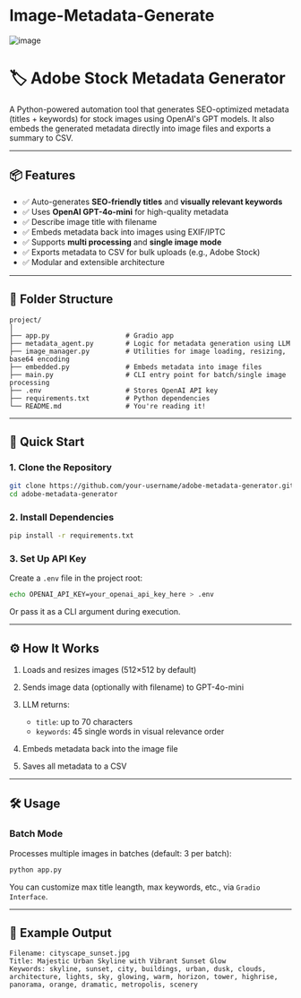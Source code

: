 # Image-Metadata-Generate
![image](https://github.com/user-attachments/assets/60e79742-ce71-4f20-a9c6-8c8fe2e16dd9)

# 🏷️ Adobe Stock Metadata Generator

A Python-powered automation tool that generates SEO-optimized metadata (titles + keywords) for stock images using OpenAI's GPT models. It also embeds the generated metadata directly into image files and exports a summary to CSV.

---

## 📦 Features

* ✅ Auto-generates **SEO-friendly titles** and **visually relevant keywords**
* ✅ Uses **OpenAI GPT-4o-mini** for high-quality metadata
* ✅ Describe image title with filename
* ✅ Embeds metadata back into images using EXIF/IPTC
* ✅ Supports **multi processing** and **single image mode**
* ✅ Exports metadata to CSV for bulk uploads (e.g., Adobe Stock)
* ✅ Modular and extensible architecture

---

## 📁 Folder Structure

```
project/
│
├── app.py                   # Gradio app
├── metadata_agent.py        # Logic for metadata generation using LLM
├── image_manager.py         # Utilities for image loading, resizing, base64 encoding
├── embedded.py              # Embeds metadata into image files
├── main.py                  # CLI entry point for batch/single image processing
├── .env                     # Stores OpenAI API key
├── requirements.txt         # Python dependencies
└── README.md                # You're reading it!
```

---

## 🚀 Quick Start

### 1. Clone the Repository

```bash
git clone https://github.com/your-username/adobe-metadata-generator.git
cd adobe-metadata-generator
```

### 2. Install Dependencies

```bash
pip install -r requirements.txt
```

### 3. Set Up API Key

Create a `.env` file in the project root:

```bash
echo OPENAI_API_KEY=your_openai_api_key_here > .env
```

Or pass it as a CLI argument during execution.

---

## ⚙️ How It Works

1. Loads and resizes images (512×512 by default)
2. Sends image data (optionally with filename) to GPT-4o-mini
3. LLM returns:

   * `title`: up to 70 characters
   * `keywords`: 45 single words in visual relevance order
4. Embeds metadata back into the image file
5. Saves all metadata to a CSV

---

## 🛠️ Usage

### Batch Mode

Processes multiple images in batches (default: 3 per batch):

```bash
python app.py
```

You can customize max title leangth, max keywords, etc., via `Gradio Interface`.

---

## 🧪 Example Output

```
Filename: cityscape_sunset.jpg
Title: Majestic Urban Skyline with Vibrant Sunset Glow
Keywords: skyline, sunset, city, buildings, urban, dusk, clouds, architecture, lights, sky, glowing, warm, horizon, tower, highrise, panorama, orange, dramatic, metropolis, scenery
```

